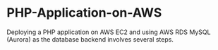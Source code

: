 # PHP-Application-on-AWS
Deploying a PHP application on AWS EC2 and using AWS RDS MySQL (Aurora) as the database backend involves several steps.
